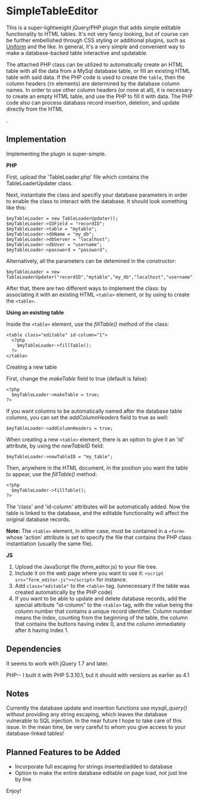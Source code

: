 SimpleTableEditor
=================

This is a super-lightweight jQuery/PHP plugin that adds simple editable functionality to HTML tables.  It's not very fancy looking, but of course can be further embellished through CSS styling or additional plugins, such as [Uniform](http://uniformjs.com/) and the like.  In general, it's a very simple and convenient way to make a database-backed table interactive and updatable.

The attached PHP class can be utilized to automatically create an HTML table with all the data from a MySql database table, or fill an existing HTML table with said data. If the PHP code is used to create the `table`, then the column headers (`th` elements) are determined by the database column names.  In order to use other column headers (or none at all), it is necessary to create an empty HTML table, and use the PHP to fill it with data.
The PHP code also can process databass record insertion, deletion, and update directly from the HTML <form>.

Implementation
--------------

Implementing the plugin is super-simple.

__PHP__

First, upload the 'TableLoader.php' file which contains the TableLoaderUpdater class.

Next, instantiate the class and specifiy your database parameters in order to enable the class to interact with the database.  It should look something like this:

    $myTableLoader = new TableLoaderUpdater();
    $myTableLoader->IDField = "recordID";
    $myTableLoader->table = "mytable";
    $myTableLoader->dbName = "my_db";
    $myTableLoader->dbServer = "localhost";
    $myTableLoader->dbUser = "username";
    $myTableLoader->password = "password";
  
Alternatively, all the parameters can be detemined in the constructor:

    $myTableLoader = new TableLoaderUpdater("recordID","mytable","my_db","localhost","username","password");
  
After that, there are two different ways to implement the class: by associating it with an existing HTML `<table>` element, or by using to create the `<table>`.

__Using an existing table__


Inside the `<table>` element, use the _fillTable()_ method of the class:

    <table class="editable" id-column="1">
      <?php
        $myTableLoader->fillTable();
      ?>
    </table>

Creating a new table

First, change the _makeTable_ field to true (default is false):

    <?php
      $myTableLoader->makeTable = true;
    ?>
  
If you want columns to be automatically named after the database table columns, you can set the _addColumnHeaders_ field to true as well:

    $myTableLoader->addColumnHeaders = true;
  
When creating a new `<table>` element, there is an option to give it an 'id' attribute, by using the _newTableID_ field:

    $myTableLoader->newTableID = "my_table";


Then, anywhere in the HTML document, in the position you want the table to appear, use the _fillTable()_ method:

    <?php
      $myTableLoader->fillTable();
    ?>
  
The 'class' and 'id-column' attributes will be automatically added.  Now the table is linked to the database, and the editable functionality will affect the original database records.  

__Note:__ The `<table>` element, in either case, must be contained in a `<form>` whose 'action' attribute is set to specify the file that contains the PHP class instantiation (usually the same file).

__JS__

1. Upload the JavaScript file (form_editor.js) to your file tree.
2. Include it on the web page where you want to use it: `<script src="form_editor.js"></script>` for instance.
3. Add `class="editable"` to the `<table>` tag. (unnecessary if the table was created automatically by the PHP code)
4. If you want to be able to update and delete database records, add the special attribute "id-column" to the `<table>` tag, with the value being the column number that contains a unique record identifier.  Column number means the index, counting from the beginning of the table, the column that contains the buttons having index 0, and the column immediately after it having index 1.

Dependencies
------------
It seems to work with jQuery 1.7 and later.

PHP-- I built it with PHP 5.3.10.1, but it should with versions as earlier as 4.1

Notes
-----

Currently the database update and insertion functions use *mysqli_query()* without providing any string escaping, which leaves the database vulnerable to SQL injection. In the near future I hope to take care of this issue.  In the mean time, be very careful to whom you give access to your database-linked tables!

Planned Features to be Added
----------------------------

- Incorporate full escaping for strings inserted/added to database
- Option to make the entire database editable on page load, not just line by line

Enjoy!
